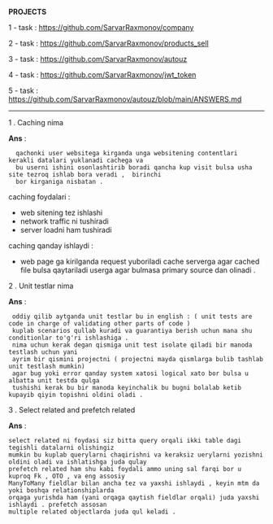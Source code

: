 **PROJECTS**

1 - task : https://github.com/SarvarRaxmonov/company

2 - task : https://github.com/SarvarRaxmonov/products_sell

3 - task : https://github.com/SarvarRaxmonov/autouz 

4 - task : https://github.com/SarvarRaxmonov/jwt_token

5 - task : https://github.com/SarvarRaxmonov/autouz/blob/main/ANSWERS.md 



------------------------------------------------------------------------------------------------

1 . Caching nima

**Ans** : 
     
      qachonki user websitega kirganda unga websitening contentlari kerakli datalari yuklanadi cachega va 
      bu userni ishini osonlashtirib boradi qancha kup visit bulsa usha site tezroq ishlab bora veradi ,  birinchi 
      bor kirganiga nisbatan .

caching foydalari : 
  * web sitening tez ishlashi
  * network traffic ni  tushiradi 
  * server loadni ham tushiradi

caching qanday ishlaydi : 
  * web page ga kirilganda request yuboriladi cache serverga agar cached file bulsa qaytariladi userga 
   agar bulmasa primary source dan olinadi .

2 . Unit testlar nima

**Ans** : 
     
     oddiy qilib aytganda unit testlar bu in english : ( unit tests are code in charge of validating other parts of code )
     kuplab scenarios qullab kuradi va guarantiya berish uchun mana shu conditionlar to'g'ri ishlashiga .
     nima uchun kerak degan qismiga unit test isolate qiladi bir manoda testlash uchun yani 
     ayrim bir qismini projectni ( projectni mayda qismlarga bulib tashlab unit testlash mumkin)
     agar bug yoki error qanday system xatosi logical xato bor bulsa u albatta unit testda qulga 
     tushishi kerak bu bir manoda keyinchalik bu bugni bolalab ketib kupayib qiyin topishni oldini oladi .

3 . Select related and prefetch related 

**Ans** : 
    
    select related ni foydasi siz bitta query orqali ikki table dagi tegishli datalarni olishingiz 
    mumkin bu kuplab querylarni chaqirishni va keraksiz uerylarni yozishni oldini oladi va ishlatishga juda qulay 
    prefetch related ham shu kabi foydali ammo uning sal farqi bor u kuproq Fk , OTO , va eng assosiy 
    ManyToMany fieldlar bilan ancha tez va yaxshi ishlaydi , keyin mtm da yoki boshqa relationshiplarda 
    orqaga yurishda ham (yani orqaga qaytish fieldlar orqali) juda yaxshi ishlaydi . prefetch assosan
    multiple related objectlarda juda qul keladi .


